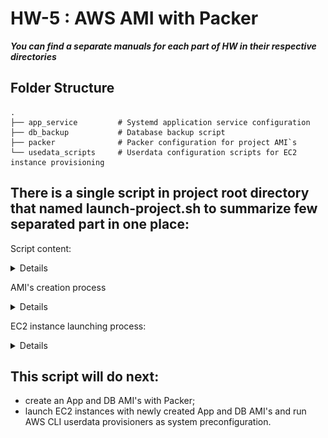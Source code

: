 # HW-5 : AWS AMI with Packer

***You can find a separate manuals for each part of HW in their respective directories***

## Folder Structure

```
.
├── app_service         # Systemd application service configuration
├── db_backup           # Database backup script
├── packer              # Packer configuration for project AMI`s
└── usedata_scripts     # Userdata configuration scripts for EC2 instance provisioning
```

## There is a single script in project root directory that named **launch-project.sh** to summarize few separated part in one place:
Script content:

<details>

```bash
#!/bin/sh
# Build AMI's using Packer:
# APP
packer build -var-file=variables.pkr.hcl app.pkr.hcl | sudo tee app_ami_output.txt
$APP_AMI_ID=$(tail -2 app_ami_output.txt | head -2 | awk 'match($0, /ami-.*/) { print substr($0, RSTART, RLENGTH) }')
# DB
packer build -var-file=variables.pkr.hcl db.pkr.hcl | sudo tee db_ami_output.txt
$DB_AMI_ID=$(tail -2 db_ami_output.txt | head -2 | awk 'match($0, /ami-.*/) { print substr($0, RSTART, RLENGTH) }')

# Launch EC2 instances using AMI's from previous step:
# APP
$APP_INSTANCE_ID=$(aws ec2 run-instances \
    --image-id $APP_AMI_ID \
    --count 1 \
    --instance-type t3.micro \
    --key-name blackbird \
    --iam-instance-profile Name=EC2-SSM-Access-Role \
    --tag-specifications 'ResourceType=instance,Tags=[{Key=Name,Value=ec2-app}]' \
    --subnet-id subnet-0e5d7f6e8f682867c \
    --associate-public-ip-address \
    --user-data file:./userdata_scripts/app-configure.sh \
    --query 'Instances[0].InstanceId' \
    --output text)
aws ec2 create-tags --resources $APP_INSTANCE_ID --tags Key=Name,Value=HW5-APP
aws ec2 wait instance-running --instance-ids $APP_INSTANCE_ID
# DB
$DB_INSTANCE_ID=$(aws ec2 run-instances \
    --image-id $DB_AMI_ID \
    --count 1 \
    --instance-type t3.micro \
    --key-name blackbird \
    --iam-instance-profile Name=EC2-SSM-Access-Role \
    --tag-specifications 'ResourceType=instance,Tags=[{Key=Name,Value=ec2-db}]' \
    --subnet-id subnet-0e5d7f6e8f682867c \
    --associate-public-ip-address \
    --user-data file:./userdata_scripts/db-configure.sh \
    --query 'Instances[0].InstanceId' \
    --output text)
aws ec2 create-tags --resources $DB_INSTANCE_ID --tags Key=Name,Value=HW5-DB
aws ec2 wait instance-running --instance-ids $DB_INSTANCE_ID
```
</details>

AMI's creation process

<details>

![alt text](screenshots/image.png)
![alt text](screenshots/image-1.png)
</details>

EC2 instance launching process:

<details>

![alt text](screenshots/image-2.png)
![alt text](screenshots/image-3.png)
</details>

## This script will do next:

- create an App and DB AMI's with Packer;
- launch EC2 instances with newly created App and DB AMI's and run AWS CLI userdata provisioners as system preconfiguration.
